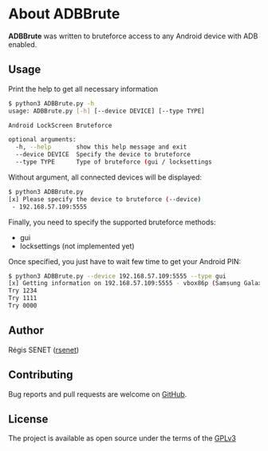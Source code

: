 # About ADBBrute

**ADBBrute** was written to bruteforce access to any Android device with ADB enabled.

## Usage

Print the help to get all necessary information

```bash
$ python3 ADBBrute.py -h
usage: ADBBrute.py [-h] [--device DEVICE] [--type TYPE]

Android LockScreen Bruteforce

optional arguments:
  -h, --help       show this help message and exit
  --device DEVICE  Specify the device to bruteforce
  --type TYPE      Type of bruteforce (gui / locksettings
```

Without argument, all connected devices will be displayed:

```bash
$ python3 ADBBrute.py
[x] Please specify the device to bruteforce (--device)
 - 192.168.57.109:5555
```

Finally, you need to specify the supported bruteforce methods:

* gui
* locksettings (not implemented yet)

Once specified, you just have to wait few time to get your Android PIN:

```bash
$ python3 ADBBrute.py --device 192.168.57.109:5555 --type gui
[x] Getting information on 192.168.57.109:5555 - vbox86p (Samsung Galaxy S8)
Try 1234
Try 1111
Try 0000
```

## Author

Régis SENET ([rsenet](https://github.com/rsenet))


## Contributing

Bug reports and pull requests are welcome on [GitHub](https://github.com/rsenet/ADBBrute).

## License

The project is available as open source under the terms of the [GPLv3](https://www.gnu.org/licenses/quick-guide-gplv3.en.html)
